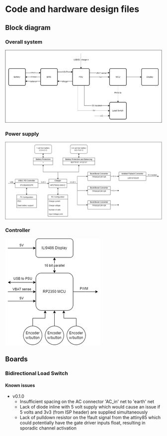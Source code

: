 # Code and hardware design files

## Block diagram

### Overall system

![complete_system_block_diagram](block_diagrams/complete_system.png)

### Power supply

![power_supply_block_diagram](block_diagrams/power_supply.png)

### Controller 

![controller_block_diagram](block_diagrams/controller.png)

## Boards

### Bidirectional Load Switch

#### Known issues

- v0.1.0
    - Insufficient spacing on the AC connector 'AC_in' net to 'earth' net
    - Lack of diode inline with 5 volt supply which would cause an issue if 5 volts and 3v3 (from ISP header) are supplied simultaneously 
    - Lack of pulldown resistor on the !fault signal from the attiny85 which could potentially have the gate driver inputs float, resulting in sporadic channel activation
